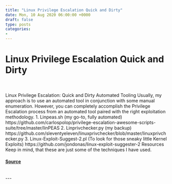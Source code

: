 ```yaml
---
title: "Linux Privilege Escalation Quick and Dirty"
date: Mon, 10 Aug 2020 06:00:00 +0000
draft: false
type: posts
categories: 
- 
---
```

# Linux Privilege Escalation Quick and Dirty

<br/>

<br/>
Linux Privilege Escalation: Quick and Dirty Automated Tooling Usually, my approach is to use an automated tool in conjunction with some manual enumeration. However, you can completely accomplish the Privilege Escalation process from an automated tool paired with the right exploitation methodology. 1. Linpeas.sh (my go-to, fully automated) https://github.com/carlospolop/privilege-escalation-awesome-scripts-suite/tree/master/linPEAS 2. Linprivchecker.py (my backup) https://github.com/sleventyeleven/linuxprivchecker/blob/master/linuxprivchecker.py 3. Linux-Exploit-Suggest-2.pl (To look for those sneaky little Kernel Exploits) https://github.com/jondonas/linux-exploit-suggester-2 Resources Keep in mind, that these are just some of the techniques I have used.

#### [Source](https://johnjhacking.com/blog/linux-privilege-escalation-quick-and-dirty/)

<br/>
---
